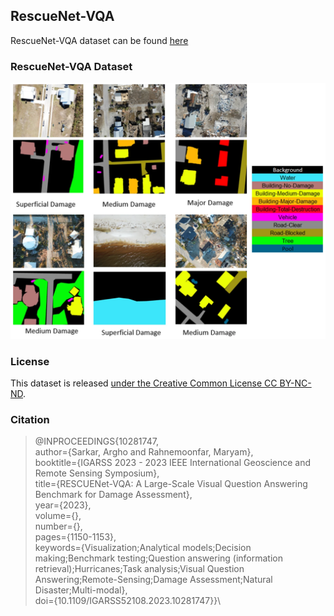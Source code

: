 ## RescueNet-VQA

RescueNet-VQA dataset can be found [here](https://drive.google.com/file/d/1HVnGrxoE-dYvqBVntz8Mcw7dCMJxLHwD/view?usp=drive_link)

### RescueNet-VQA Dataset
![RescueNet-VQA Dataset](RescueNet.png)

### License
This dataset is released [under the Creative Common License CC BY-NC-ND](https://creativecommons.org/licenses/by-nc-nd/4.0/).


### Citation 
>@INPROCEEDINGS{10281747,\
 > author={Sarkar, Argho and Rahnemoonfar, Maryam},\
  >booktitle={IGARSS 2023 - 2023 IEEE International Geoscience and Remote Sensing Symposium}, \
>  title={RESCUENet-VQA: A Large-Scale Visual Question Answering Benchmark for Damage Assessment}, \
 > year={2023},\
 > volume={},\
 > number={},\
 > pages={1150-1153},\
 > keywords={Visualization;Analytical models;Decision making;Benchmark testing;Question answering (information retrieval);Hurricanes;Task analysis;Visual Question Answering;Remote-Sensing;Damage Assessment;Natural Disaster;Multi-modal},\
 > doi={10.1109/IGARSS52108.2023.10281747}}\


